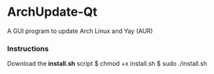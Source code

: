 # ArchUpdate-Qt
A GUI program to update Arch Linux and Yay (AUR)

### Instructions
Download the **install.sh** script
$ chmod +x install.sh
$ sudo ./install.sh
